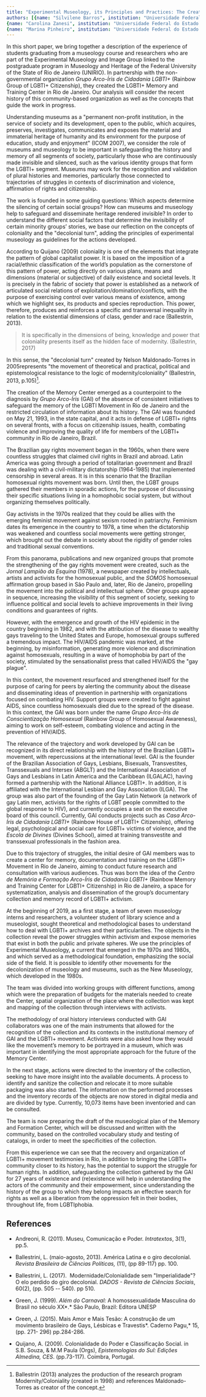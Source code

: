 ```yaml
---
title: "Experimental Museology, its Principles and Practices: The Creation of the LGBTI+ Memory and Training Center"
authors: [{name: "Silvilene Barros", institution: "Universidade Federal do Estado do Rio de Janeiro – Rio de Janeiro, Brazil"},
{name: "Carolina Zanesi", institution: "Universidade Federal do Estado do Rio de Janeiro – Rio de Janeiro, Brazil"},
{name: "Marina Pinheiro", institution: "Universidade Federal do Estado do Rio de Janeiro – Rio de Janeiro, Brazil"}]
---
```


In this short paper, we bring together a description of the experience
of students graduating from a museology course and researchers who are
part of the Experimental Museology and Image Group linked to the
postgraduate program in Museology and Heritage of the Federal University
of the State of Rio de Janeiro (UNIRIO). In partnership with the
non-governmental organization *Grupo Arco-Íris de Cidadania LGBTI+*
(Rainbow Group of LGBTI+ Citizenship), they created the LGBTI+ Memory
and Training Center in Rio de Janeiro. Our analysis will consider the
recent history of this community-based organization as well as the
concepts that guide the work in progress.

Understanding museums as a "permanent non-profit institution, in the
service of society and its development, open to the public, which
acquires, preserves, investigates, communicates and exposes the material
and immaterial heritage of humanity and its environment for the purpose
of education, study and enjoyment" (ICOM 2007), we consider the role of
museums and museology to be important in safeguarding the history and
memory of all segments of society, particularly those who are
continuously made invisible and silenced, such as the various identity
groups that form the LGBTI+ segment. Museums may work for the
recognition and validation of plural histories and memories,
particularly those connected to trajectories of struggles in contexts of
discrimination and violence, affirmation of rights and citizenship.

The work is founded in some guiding questions: Which aspects determine
the silencing of certain social groups? How can museums and museology
help to safeguard and disseminate heritage rendered invisible? In order
to understand the different social factors that determine the
invisibility of certain minority groups’ stories, we base our reflection
on the concepts of coloniality and the "decolonial turn", adding the
principles of experimental museology as guidelines for the actions
developed.

According to Quijano (2009) coloniality is one of the elements that
integrate the pattern of global capitalist power. It is based on the
imposition of a racial/ethnic classification of the world’s population
as the cornerstone of this pattern of power, acting directly on various
plans, means and dimensions (material or subjective) of daily existence
and societal levels. It is precisely in the fabric of society that power
is established as a network of articulated social relations of
exploitation/domination/conflicts, with the purpose of exercising
control over various means of existence, among which we highlight sex,
its products and species reproduction. This power, therefore, produces
and reinforces a specific and transversal inequality in relation to the
existential dimensions of class, gender and race (Ballestrin, 2013).

> It is specifically in the dimensions of being, knowledge and power
> that coloniality presents itself as the hidden face of modernity.
> (Ballestrin, 2017)

In this sense, the "decolonial turn" created by Nelson Maldonado-Torres
in 2005represents "the movement of theoretical and practical, political
and epistemological resistance to the logic of modernity/coloniality"
(Ballestrin, 2013, p.105)[^1].

The creation of the Memory Center emerged as a counterpoint to the
diagnosis by *Grupo Arco-Íris* (GAI) of the absence of consistent
initiatives to safeguard the memory of the LGBTI Movement in Rio de
Janeiro and the restricted circulation of information about its history.
The GAI was founded on May 21, 1993, in the state capital, and it acts
in defense of LGBTI+ rights on several fronts, with a focus on
citizenship issues, health, combating violence and improving the quality
of life for members of the LGBTI+ community in Rio de Janeiro, Brazil.

The Brazilian gay rights movement began in the 1960s, when there were
countless struggles that claimed civil rights in Brazil and abroad.
Latin America was going through a period of totalitarian government and
Brazil was dealing with a civil-military dictatorship (1964-1985) that
implemented censorship in several areas. It is in this scenario that the
Brazilian homosexual rights movement was born. Until then, the LGBT
groups gathered their members in sporadic actions, for the purpose of
discussing their specific situations living in a homophobic social
system, but without organizing themselves politically.

Gay activists in the 1970s realized that they could be allies with the
emerging feminist movement against sexism rooted in patriarchy. Feminism
dates its emergence in the country to 1978, a time when the dictatorship
was weakened and countless social movements were getting stronger, which
brought out the debate in society about the rigidity of gender roles and
traditional sexual conventions.

From this panorama, publications and new organized groups that promote
the strengthening of the gay rights movement were created, such as the
*Jornal Lampião da Esquina* (1978), a newspaper created by
intellectuals, artists and activists for the homosexual public, and the
*SOMOS* homosexual affirmation group based in São Paulo and, later, Rio
de Janeiro, propelling the movement into the political and intellectual
sphere. Other groups appear in sequence, increasing the visibility of
this segment of society, seeking to influence political and social
levels to achieve improvements in their living conditions and guarantees
of rights.

However, with the emergence and growth of the HIV epidemic in the
country beginning in 1982, and with the attribution of the disease to
wealthy gays traveling to the United States and Europe, homosexual
groups suffered a tremendous impact. The HIV/AIDS pandemic was marked,
at the beginning, by misinformation, generating more violence and
discrimination against homosexuals, resulting in a wave of homophobia by
part of the society, stimulated by the sensationalist press that called
HIV/AIDS the "gay plague".

In this context, the movement resurfaced and strengthened itself for the
purpose of caring for peers by alerting the community about the disease
and disseminating ideas of prevention in partnership with organizations
focused on combating HIV. Support groups were created to fight against
AIDS, since countless homosexuals died due to the spread of the disease.
In this context, the GAI was born under the name *Grupo Arco-Íris de
Conscientização Homosexual* (Rainbow Group of Homosexual Awareness),
aiming to work on self-esteem, combating violence and acting in the
prevention of HIV/AIDS.

The relevance of the trajectory and work developed by GAI can be
recognized in its direct relationship with the history of the Brazilian
LGBTI+ movement, with repercussions at the international level. GAI is
the founder of the Brazilian Association of Gays, Lesbians, Bisexuals,
Transvestites, Transsexuals and Intersex (ABGLT) and the International
Association of Gays and Lesbians in Latin America and the Caribbean
(ILGALAC), having formed a partnership with the National Alliance
LGBTI+. In addition, it is affiliated with the International Lesbian and
Gay Association (ILGA). The group was also part of the founding of the
Gay Latin Network (a network of gay Latin men, activists for the rights
of LGBT people committed to the global response to HIV), and currently
occupies a seat on the executive board of this council. Currently, GAI
conducts projects such as *Casa Arco-Íris de Cidadania LGBTI+* (Rainbow
House of LGBTI+ Citizenship), offering legal, psychological and social
care for LGBTI+ victims of violence, and the *Escola de Divines*
(Divines School), aimed at training transvestite and transsexual
professionals in the fashion area.

Due to this trajectory of struggles, the initial desire of GAI members
was to create a center for memory, documentation and training on the
LGBTI+ Movement in Rio de Janeiro, aiming to conduct future research and
consultation with various audiences. Thus was born the idea of the
*Centro de Memória e Formação Arco-Íris de Cidadania LGBTI+* (Rainbow
Memory and Training Center for LGBTI+ Citizenship) in Rio de Janeiro, a
space for systematization, analysis and dissemination of the group’s
documentary collection and memory record of LGBTI+ activism.

At the beginning of 2019, as a first stage, a team of seven museology
interns and researchers, a volunteer student of library science and a
museologist, sought theoretical and methodological bases to understand
how to deal with LGBTI+ archives and their particularities. The objects
in the collection reveal the power struggles within activism and expose
memories that exist in both the public and private spheres. We use the
principles of Experimental Museology, a current that emerged in the
1970s and 1980s, and which served as a methodological foundation,
emphasizing the social side of the field. It is possible to identify
other movements for the decolonization of museology and museums, such as
the New Museology, which developed in the 1980s.

The team was divided into working groups with different functions, among
which were the preparation of budgets for the materials needed to create
the Center, spatial organization of the place where the collection was
kept and mapping of the collection through interviews with activists.

The methodology of oral history interviews conducted with GAI
collaborators was one of the main instruments that allowed for the
recognition of the collection and its contexts in the institutional
memory of GAI and the LGBTI+ movement. Activists were also asked how
they would like the movement’s memory to be portrayed in a museum,
which was important in identifying the most appropriate approach for the
future of the Memory Center.

In the next stage, actions were directed to the inventory of the
collection, seeking to have more insight into the available documents. A
process to identify and sanitize the collection and relocate it to more
suitable packaging was also started. The information on the performed
processes and the inventory records of the objects are now stored in
digital media and are divided by type. Currently, 10,073 items have been
inventoried and can be consulted.

The team is now preparing the draft of the museological plan of the
Memory and Formation Center, which will be discussed and written with
the community, based on the controlled vocabulary study and testing of
catalogs, in order to meet the specificities of the collection.

From this experience we can see that the recovery and organization of
LGBTI+ movement testimonies in Rio, in addition to bringing the LGBTI+
community closer to its history, has the potential to support the
struggle for human rights. In addition, safeguarding the collection
gathered by the GAI for 27 years of existence and (re)existence will
help in understanding the actors of the community and their empowerment,
since understanding the history of the group to which they belong
impacts an effective search for rights as well as a liberation from the
oppression felt in their bodies, throughout life, from LGBTIphobia.

## References

- Andreoni, R. (2011). Museu, Comunicação e Poder. *Intratextos*, 3(1),
  pp.5.
- Ballestrini, L. (maio-agosto, 2013). América Latina e o giro
  decolonial. *Revista Brasileira de Ciências Políticas,* (11), (pp
  89-117) pp. 100. 

- Ballestrini, L. (2017).  Modernidade/Colonialidade sem
  "Imperialidade"? O elo perdido do giro decolonial. *DADOS - Revista de
  Ciências Sociais*, 60(2), (pp. 505 -- 540). pp 510. 

- Green, J. (1999). *Além do Carnaval:* A homossexualidade Masculina do
  Brasil no século XX*.* São Paulo, Brazil: Editora UNESP

- Green, J. (2015). Mais Amor e Mais Tesão: A construção de um movimento
  brasileiro de Gays, Lésbicas e Travestis*. Caderno Pagu,* 15, (pp.
  271- 296) pp.284-286.

- Quijano, A. (2009). Colonialidade do Poder e Classificação Social. in
  S.B. Souza, & M.M Paula (Orgs), *Epistemologias do Sul: Edições
  Almedina, CES*. (pp.73-117). Coimbra, Portugal.

[^1]: Ballestrin (2013) analyzes the production of the research program Modernity/Coloniality (created in 1998) and references Maldonado-Torres as creator of the concept.
